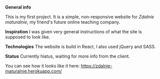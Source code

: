 **General info**

This is my first project. It is a simple, non-responsive website for *Zdalnie maturalnie*, my friend's future online teaching company.

**Inspiration**
I was given very general instructions of what the site is supposed to look like. 


**Technologies**
The website is build in React, I also used jQuery and SASS.

**Status**
Currently hiatus, waiting for more info from the client. 


You can see how it looks like it here: https://zdalnie-maturalnie.herokuapp.com/